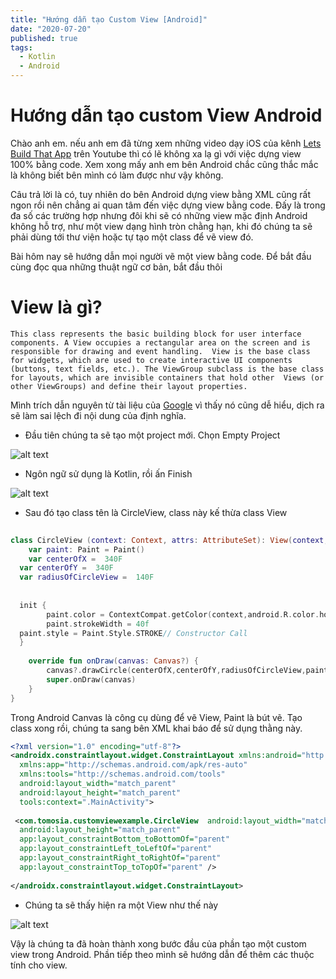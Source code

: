 ```yaml
---
title: "Hướng dẫn tạo Custom View [Android]"
date: "2020-07-20"
published: true
tags:
  - Kotlin
  - Android
---
```


# Hướng dẫn tạo custom View Android



Chào anh em.  nếu anh em đã từng xem những video dạy iOS của kênh 
[Lets Build That App](https://www.youtube.com/channel/UCuP2vJ6kRutQBfRmdcI92mA) trên Youtube thì có lẽ không xa lạ gì với việc dựng view 100% bằng code. Xem xong mấy anh em bên Android chắc cũng thắc mắc là không biết bên mình có làm được như vậy không.

Câu trả lời là có, tuy nhiên do bên Android dựng view bằng XML cũng rất ngon rồi nên chẳng ai quan tâm đến việc dựng view bằng code. Đấy là trong đa số các trường hợp nhưng đôi khi sẽ có những view mặc định Android không hỗ trợ, như một view dạng hình tròn chằng hạn, khi đó chúng ta sẽ phải dùng tới thư viện hoặc tự tạo một class để vẽ view đó.

Bài hôm nay sẽ hướng dẫn mọi người vẽ một view bằng code. Để bắt đầu cùng đọc qua những thuật ngữ cơ bản, bắt đầu thôi


# View là gì?
`This class represents the basic building block for user interface components. A View occupies a rectangular area on the screen and is responsible for drawing and event handling.  View is the base class for widgets, which are used to create interactive UI components (buttons, text fields, etc.). The ViewGroup subclass is the base class for layouts, which are invisible containers that hold other  Views (or other ViewGroups) and define their layout properties.`

Mình trích dẫn nguyên từ tài liệu của  [Google](https://developer.android.com/reference/android/view/View?authuser=1#) vì thấy nó cũng dễ hiểu, dịch ra sẽ làm sai lệch đi nội dung của định nghĩa.


- Đầu tiên chúng ta sẽ tạo một project mới. Chọn Empty Project

![alt text](https://firebasestorage.googleapis.com/v0/b/tudiendanhngon-ba6bc.appspot.com/o/Image%2FLinhTinh%2FScreenshot%20(23).png?alt=media&token=bdd473a4-8b33-4856-b403-3751ca11ca3f)


- Ngôn ngữ sử dụng là Kotlin, rồi ấn Finish


![alt text](https://firebasestorage.googleapis.com/v0/b/tudiendanhngon-ba6bc.appspot.com/o/Image%2FLinhTinh%2FScreenshot%20(24).png?alt=media&token=827a921b-4fbb-4b1d-ac87-8584fde5ef41)


- Sau đó tạo class tên là CircleView, class này kế thừa class View
  
  
```kotlin
  
class CircleView (context: Context, attrs: AttributeSet): View(context, attrs){  
    var paint: Paint = Paint()  
    var centerOfX =  340F  
  var centerOfY =  340F  
  var radiusOfCircleView =  140F  
  
  
  init {  
        paint.color = ContextCompat.getColor(context,android.R.color.holo_green_light)  
        paint.strokeWidth = 40f  
  paint.style = Paint.Style.STROKE// Constructor Call  
  }  
  
    override fun onDraw(canvas: Canvas?) {  
        canvas?.drawCircle(centerOfX,centerOfY,radiusOfCircleView,paint)  
        super.onDraw(canvas)  
    }  
}

```
Trong Android Canvas là công cụ dùng để vẽ View, Paint là bút vẽ. Tạo class xong rồi, chúng ta sang bên XML khai báo để sử dụng thằng này.


```xml 
<?xml version="1.0" encoding="utf-8"?>  
<androidx.constraintlayout.widget.ConstraintLayout xmlns:android="http://schemas.android.com/apk/res/android"  
  xmlns:app="http://schemas.android.com/apk/res-auto"  
  xmlns:tools="http://schemas.android.com/tools"  
  android:layout_width="match_parent"  
  android:layout_height="match_parent"  
  tools:context=".MainActivity">  
  
 <com.tomosia.customviewexample.CircleView  android:layout_width="match_parent"  
  android:layout_height="match_parent"  
  app:layout_constraintBottom_toBottomOf="parent"  
  app:layout_constraintLeft_toLeftOf="parent"  
  app:layout_constraintRight_toRightOf="parent"  
  app:layout_constraintTop_toTopOf="parent" />  
  
</androidx.constraintlayout.widget.ConstraintLayout>
```

- Chúng ta sẽ thấy hiện ra một View như thế này

![alt text](https://firebasestorage.googleapis.com/v0/b/tudiendanhngon-ba6bc.appspot.com/o/Image%2FLinhTinh%2FScreenshot%20(26).png?alt=media&token=8c3ddfbb-1770-4b33-8330-bd9998bc22e2)

Vậy là chúng ta đã hoàn thành xong bước đầu của phần tạo một custom view trong Android. Phần tiếp theo mình sẽ hướng dẫn để thêm các thuộc tính cho view.